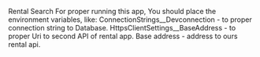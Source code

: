 Rental Search
For proper running this app, You should place the environment variables, like:
    ConnectionStrings__Devconnection - to proper connection string to Database.
    HttpsClientSettings__BaseAddress - to proper Uri to second API of rental app. Base address - address to ours rental api.
